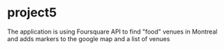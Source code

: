 # project5
The application is using Foursquare API to find "food" venues in Montreal and adds markers to the google map and a list of venues 

